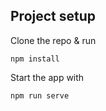 ## Project setup

Clone the repo & run

```
npm install
```

Start the app with

```
npm run serve
```

